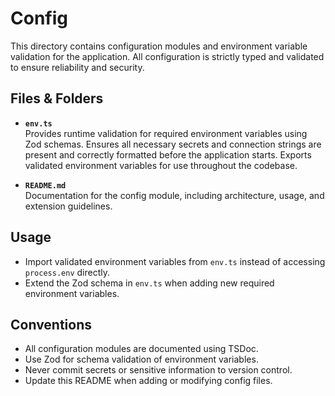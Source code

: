 # Config

This directory contains configuration modules and environment variable validation for the application. All configuration is strictly typed and validated to ensure reliability and security.

## Files & Folders

- **`env.ts`**  
  Provides runtime validation for required environment variables using Zod schemas. Ensures all necessary secrets and connection strings are present and correctly formatted before the application starts. Exports validated environment variables for use throughout the codebase.

- **`README.md`**  
  Documentation for the config module, including architecture, usage, and extension guidelines.

## Usage

- Import validated environment variables from `env.ts` instead of accessing `process.env` directly.
- Extend the Zod schema in `env.ts` when adding new required environment variables.

## Conventions

- All configuration modules are documented using TSDoc.
- Use Zod for schema validation of environment variables.
- Never commit secrets or sensitive information to version control.
- Update this README when adding or modifying config files.
